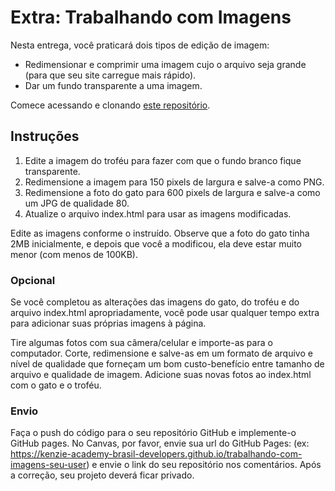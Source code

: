 # Extra: Trabalhando com Imagens

Nesta entrega, você praticará dois tipos de edição de imagem:

- Redimensionar e comprimir uma imagem cujo o arquivo seja grande (para que seu site carregue mais rápido).
- Dar um fundo transparente a uma imagem.

Comece acessando e clonando [este repositório](https://classroom.github.com/a/JvA3OrBA).

## Instruções

1.  Edite a imagem do troféu para fazer com que o fundo branco fique transparente.
2.  Redimensione a imagem para 150 pixels de largura e salve-a como PNG.
3.  Redimensione a foto do gato para 600 pixels de largura e salve-a como um JPG de qualidade 80.
4.  Atualize o arquivo index.html para usar as imagens modificadas.

Edite as imagens conforme o instruído. Observe que a foto do gato tinha 2MB inicialmente, e depois que você a modificou, ela deve estar muito menor (com menos de 100KB).

### Opcional

Se você completou as alterações das imagens do gato, do troféu e do arquivo index.html apropriadamente, você pode usar qualquer tempo extra para adicionar suas próprias imagens à página.

Tire algumas fotos com sua câmera/celular e importe-as para o computador. Corte, redimensione e salve-as em um formato de arquivo e nível de qualidade que forneçam um bom custo-benefício entre tamanho de arquivo e qualidade de imagem. Adicione suas novas fotos ao index.html com o gato e o troféu.

### Envio

Faça o push do código para o seu repositório GitHub e implemente-o GitHub pages. No Canvas, por favor, envie sua url do GitHub Pages:
(ex: https://kenzie-academy-brasil-developers.github.io/trabalhando-com-imagens-seu-user) e envie o link do seu repositório nos comentários. Após a correção, seu projeto deverá ficar privado.
